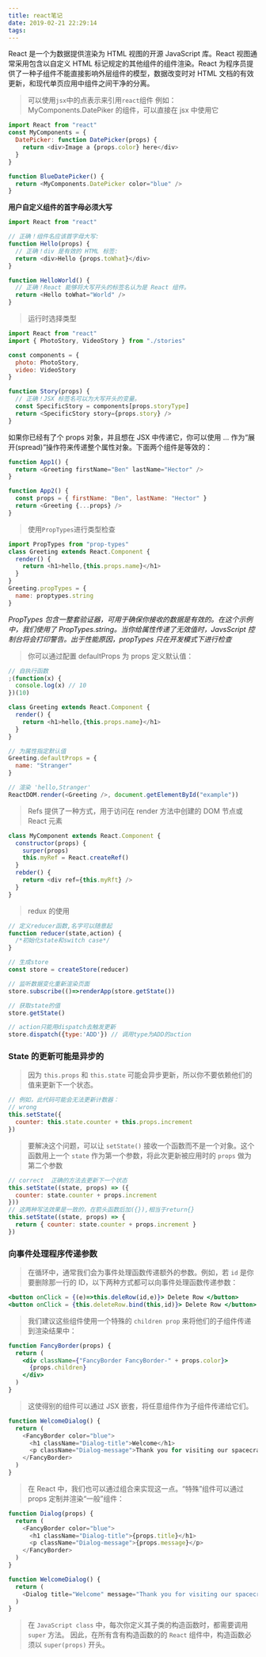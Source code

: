 ```yaml
---
title: react笔记
date: 2019-02-21 22:29:14
tags:
---
```


React 是一个为数据提供渲染为 HTML 视图的开源 JavaScript 库。React 视图通常采用包含以自定义 HTML 标记规定的其他组件的组件渲染。React 为程序员提供了一种子组件不能直接影响外层组件的模型，数据改变时对 HTML 文档的有效更新，和现代单页应用中组件之间干净的分离。

> 可以使用`jsx`中的点表示来引用`react`组件
> 例如：MyComponents.DatePiker 的组件，可以直接在 jsx 中使用它

```js
import React from "react"
const MyComponents = {
  DatePicker: function DatePicker(props) {
    return <div>Image a {props.color} here</div>
  }
}

function BlueDatePicker() {
  return <MyComponents.DatePicker color="blue" />
}
```

**用户自定义组件的首字母必须大写**

```js
import React from "react"

// 正确！组件名应该首字母大写:
function Hello(props) {
  // 正确！div 是有效的 HTML 标签:
  return <div>Hello {props.toWhat}</div>
}

function HelloWorld() {
  // 正确！React 能够将大写开头的标签名认为是 React 组件。
  return <Hello toWhat="World" />
}
```

> 运行时选择类型

```js
import React from "react"
import { PhotoStory, VideoStory } from "./stories"

const components = {
  photo: PhotoStory,
  video: VideoStory
}

function Story(props) {
  // 正确！JSX 标签名可以为大写开头的变量。
  const SpecificStory = components[props.storyType]
  return <SpecificStory story={props.story} />
}
```

如果你已经有了个 props 对象，并且想在 JSX 中传递它，你可以使用 ... 作为“展开(spread)”操作符来传递整个属性对象。下面两个组件是等效的：

```js
function App1() {
  return <Greeting firstName="Ben" lastName="Hector" />
}

function App2() {
  const props = { firstName: "Ben", lastName: "Hector" }
  return <Greeting {...props} />
}
```

> 使用`PropTypes`进行类型检查

```js
import PropTypes from "prop-types"
class Greeting extends React.Component {
  render() {
    return <h1>hello,{this.props.name}</h1>
  }
}
Greeting.propTypes = {
  name: proptypes.string
}
```

_PropTypes 包含一整套验证器，可用于确保你接收的数据是有效的。在这个示例中，我们使用了 PropTypes.string。当你给属性传递了无效值时，JavsScript 控制台将会打印警告。出于性能原因，propTypes 只在开发模式下进行检查_

> 你可以通过配置 defaultProps 为 props 定义默认值：

```js
// 自执行函数
;(function(x) {
  console.log(x) // 10
})(10)
```

```js
class Greeting extends React.Component {
  render() {
    return <h1>hello,{this.props.name}</h1>
  }
}

// 为属性指定默认值
Greeting.defaultProps = {
  name: "Stranger"
}

// 渲染 'hello,Stranger'
ReactDOM.render(<Greeting />, document.getElementById("example"))
```

> Refs 提供了一种方式，用于访问在 render 方法中创建的 DOM 节点或 React 元素

```js
class MyComponent extends React.Component {
  constructor(props) {
    surper(props)
    this.myRef = React.createRef()
  }
  rebder() {
    return <div ref={this.myRft} />
  }
}
```

> redux 的使用

```js
// 定义reducer函数,名字可以随意起
function reducer(state,action) {
  /*初始化state和switch case*/
}

// 生成store
const store = createStore(reducer)

// 监听数据变化重新渲染页面
store.subscribe(()=>renderApp(store.getState())

// 获取state的值
store.getState()

// action只能用dispatch去触发更新
store.dispatch({type:'ADD'}) // 调用type为ADD的action
```

### State 的更新可能是异步的

> 因为 `this.props` 和 `this.state` 可能会异步更新，所以你不要依赖他们的值来更新下一个状态。

```js
// 例如，此代码可能会无法更新计数器：
// wrong
this.setState({
  counter: this.state.counter + this.props.increment
})
```

> 要解决这个问题，可以让 `setState()` 接收一个函数而不是一个对象。这个函数用上一个 `state` 作为第一个参数，将此次更新被应用时的 `props` 做为第二个参数

```js
// correct  正确的方法去更新下一个状态
this.setState((state, props) => ({
  counter: state.counter + props.increment
}))
// 这两种写法效果是一致的，在箭头函数后加({}),相当于return{}
this.setState((state, props) => {
  return { counter: state.counter + props.increment }
})
```

### 向事件处理程序传递参数

> 在循环中，通常我们会为事件处理函数传递额外的参数。例如，若 `id` 是你要删除那一行的 ID，以下两种方式都可以向事件处理函数传递参数：

```jsx
<button onClick = {(e)=>this.deleRow(id,e)}> Delete Row </button>
<button onClick = {this.deleteRow.bind(this,id)}> Delete Row </button>
```

> 我们建议这些组件使用一个特殊的 `children prop` 来将他们的子组件传递到渲染结果中：

```jsx
function FancyBorder(props) {
  return (
    <div className={"FancyBorder FancyBorder-" + props.color}>
      {props.children}
    </div>
  )
}
```

> 这使得别的组件可以通过 JSX 嵌套，将任意组件作为子组件传递给它们。

```js
function WelcomeDialog() {
  return (
    <FancyBorder color="blue">
      <h1 className="Dialog-title">Welcome</h1>
      <p className="Dialog-message">Thank you for visiting our spacecraft!</p>
    </FancyBorder>
  )
}
```

> 在 React 中，我们也可以通过组合来实现这一点。“特殊”组件可以通过 props 定制并渲染“一般”组件：

```js
function Dialog(props) {
  return (
    <FancyBorder color="blue">
      <h1 className="Dialog-title">{props.title}</h1>
      <p className="Dialog-message">{props.message}</p>
    </FancyBorder>
  )
}

function WelcomeDialog() {
  return (
    <Dialog title="Welcome" message="Thank you for visiting our spacecraft!" />
  )
}
```

> 在 `JavaScript class` 中，每次你定义其子类的构造函数时，都需要调用 `super` 方法。
> 因此，在所有含有构造函数的的 `React` 组件中，构造函数必须以 `super(props)` 开头。
